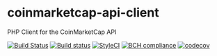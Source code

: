 # coinmarketcap-api-client
PHP Client for the CoinMarketCap API

[![Build Status](https://travis-ci.org/pascalwoerde/coinmarketcap-api-client.svg?branch=master)](https://travis-ci.org/pascalwoerde/coinmarketcap-api-client)
[![Build status](https://ci.appveyor.com/api/projects/status/4ukw7flwvighq28l/branch/master?svg=true)](https://ci.appveyor.com/project/pascalwoerde/coinmarketcap-api-client/branch/master)
[![StyleCI](https://styleci.io/repos/115934717/shield?branch=master&style=flat)](https://styleci.io/repos/115934717)
[![BCH compliance](https://bettercodehub.com/edge/badge/pascalwoerde/coinmarketcap-api-client?branch=master)](https://bettercodehub.com/)
[![codecov](https://codecov.io/gh/pascalwoerde/coinmarketcap-api-client/branch/master/graph/badge.svg)](https://codecov.io/gh/pascalwoerde/coinmarketcap-api-client)
